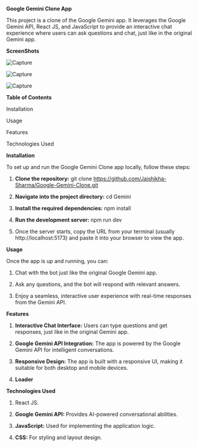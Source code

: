 **Google Gemini Clone App**


This project is a clone of the Google Gemini app. It leverages the Google Gemini API, React JS, and JavaScript to provide an interactive chat experience where users can ask questions and chat, just like in the original Gemini app.

**ScreenShots**

![Capture](https://github.com/user-attachments/assets/3c6accc4-777a-459b-89f4-99fb1ad38c7d)

![Capture](https://github.com/user-attachments/assets/bc978cc0-b1ee-4c19-832e-839ff012acb5)

![Capture](https://github.com/user-attachments/assets/a5c257d3-ce46-4a51-9c35-4b7f9d0121e7)




**Table of Contents**

Installation

Usage

Features

Technologies Used

**Installation**

To set up and run the Google Gemini Clone app locally, follow these steps:

1. **Clone the repository:** git clone https://github.com/Jaishikha-Sharma/Google-Gemini-Clone.git

2. **Navigate into the project directory:** cd Gemini

3. **Install the required dependencies:** npm install

4. **Run the development server:** npm run dev

5. Once the server starts, copy the URL from your terminal (usually http://localhost:5173) and paste it into your browser to view the app.

**Usage**

Once the app is up and running, you can:

1. Chat with the bot just like the original Google Gemini app.

2. Ask any questions, and the bot will respond with relevant answers.

3. Enjoy a seamless, interactive user experience with real-time responses from the Gemini API.

**Features**
1. **Interactive Chat Interface:** Users can type questions and get responses, just like in the original Gemini app.

2. **Google Gemini API Integration:** The app is powered by the Google Gemini API for intelligent conversations.

3. **Responsive Design:** The app is built with a responsive UI, making it suitable for both desktop and mobile devices.

4. **Loader**

**Technologies Used**
1. React JS.

2. **Google Gemini API:** Provides AI-powered conversational abilities.

3. **JavaScript:** Used for implementing the application logic.

4. **CSS:** For styling and layout design.






   
